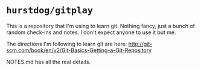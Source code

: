 
`hurstdog/gitplay`
==================

This is a repository that I'm using to learn git. Nothing fancy, just a bunch
of random check-ins and notes. I don't expect anyone to use it but me.

The directions I'm following to learn git are here: http://git-scm.com/book/en/v2/Git-Basics-Getting-a-Git-Repository

NOTES.md has all the real details.
